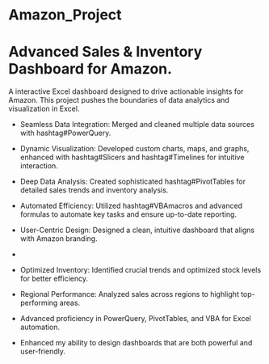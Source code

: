 # Amazon_Project

# Advanced Sales & Inventory Dashboard for Amazon.
A interactive Excel dashboard designed to drive actionable insights for Amazon. This project pushes the boundaries of data analytics and visualization in Excel. 
- Seamless Data Integration: Merged and cleaned multiple data sources with hashtag#PowerQuery.
- Dynamic Visualization: Developed custom charts, maps, and graphs, enhanced with hashtag#Slicers and hashtag#Timelines for intuitive interaction.
- Deep Data Analysis: Created sophisticated hashtag#PivotTables for detailed sales trends and inventory analysis.
- Automated Efficiency: Utilized hashtag#VBAmacros and advanced formulas to automate key tasks and ensure up-to-date reporting.
- User-Centric Design: Designed a clean, intuitive dashboard that aligns with Amazon branding.
- 
- Optimized Inventory: Identified crucial trends and optimized stock levels for better efficiency.
- Regional Performance: Analyzed sales across regions to highlight top-performing areas.

- Advanced proficiency in PowerQuery, PivotTables, and VBA for Excel automation.
- Enhanced my ability to design dashboards that are both powerful and user-friendly.
